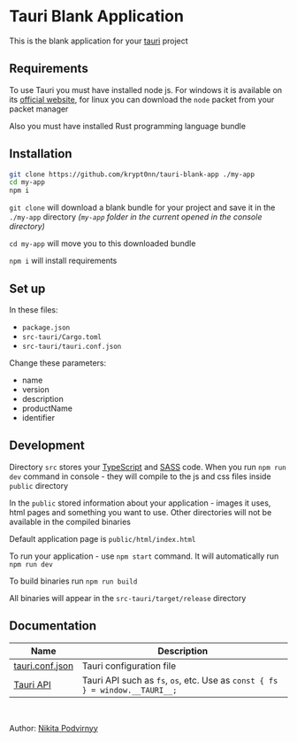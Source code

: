 # Tauri Blank Application

This is the blank application for your [tauri](https://github.com/tauri-apps/tauri) project

## Requirements

To use Tauri you must have installed node js. For windows it is available on its [official website](https://nodejs.org/en/), for linux you can download the `node` packet from your packet manager

Also you must have installed Rust programming language bundle

## Installation

```sh
git clone https://github.com/krypt0nn/tauri-blank-app ./my-app
cd my-app
npm i
```

`git clone` will download a blank bundle for your project and save it in the `./my-app` directory *(`my-app` folder in the current opened in the console directory)*

`cd my-app` will move you to this downloaded bundle

`npm i` will install requirements

## Set up

In these files:

* `package.json`
* `src-tauri/Cargo.toml`
* `src-tauri/tauri.conf.json`

Change these parameters:

* name
* version
* description
* productName
* identifier

## Development

Directory `src` stores your [TypeScript](https://typescriptlang.org) and [SASS](https://sass-lang.com) code. When you run `npm run dev` command in console - they will compile to the js and css files inside `public` directory

In the `public` stored information about your application - images it uses, html pages and something you want to use. Other directories will not be available in the compiled binaries

Default application page is `public/html/index.html`

To run your application - use `npm start` command. It will automatically run `npm run dev`

To build binaries run `npm run build`

All binaries will appear in the `src-tauri/target/release` directory

## Documentation

| Name | Description |
| - | - |
| [tauri.conf.json](https://tauri.studio/en/docs/api/config) | Tauri configuration file |
| [Tauri API](https://tauri.studio/en/docs/api/js/index) | Tauri API such as `fs`, `os`, etc. Use as `const { fs } = window.__TAURI__;` |

<br>

Author: [Nikita Podvirnyy](https://vk.com/technomindlp)